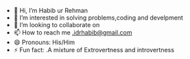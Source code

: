 - 👋 Hi, I’m Habib ur Rehman
- 👀 I’m interested in solving problems,coding and develpment
- 💞️ I’m looking to collaborate on 
- 📫 How to reach me .idrhabib@gmail.com 
- 😄 Pronouns: His/Him
- ⚡ Fun fact: .A mixture of Extrovertness and introvertness

<!---
idevhabib5/idevhabib5 is a ✨ special ✨ repository because its `README.md` (this file) appears on your GitHub profile.
You can click the Preview link to take a look at your changes.
--->
